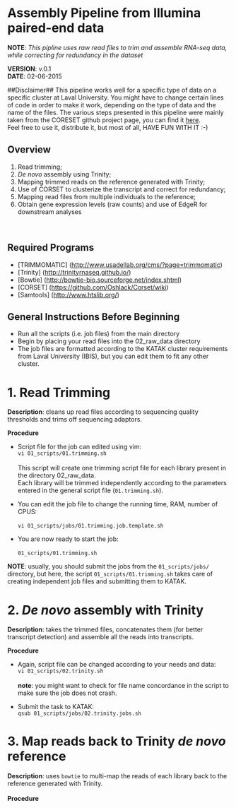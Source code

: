 # Assembly Pipeline from Illumina paired-end data
**NOTE**:
*This pipline uses raw read files to trim and assemble RNA-seq data, while correcting for redundancy in the dataset*

**VERSION**: v.0.1 <br>
**DATE**: 02-06-2015

##Disclaimer##
This pipeline works well for a specific type of data on a specific cluster at Laval University. You might have to
change certain lines of code in order to make it work, depending on the type of data and the name of the files.
The various steps presented in this pipeline were mainly taken from the CORESET github project page, you can find it 
[here](https://github.com/Oshlack/Corset/wiki/Example). <br>
Feel free to use it, distribute it, but most of all, HAVE FUN WITH IT :-)

## Overview ##
1) Read trimming; <br>
2) *De novo* assembly using Trinity; <br>
3) Mapping trimmed reads on the reference generated with Trinity; <br>
4) Use of CORSET to clusterize the transcript and correct for redundancy; <br>
5) Mapping read files from multiple individuals to the reference; <br>
5) Obtain gene expression levels (raw counts) and use of EdgeR for downstream analyses <br>
<br>

## Required Programs ##
* [TRIMMOMATIC] (http://www.usadellab.org/cms/?page=trimmomatic)
* [Trinity] (http://trinityrnaseq.github.io/)
* [Bowtie] (http://bowtie-bio.sourceforge.net/index.shtml)
* [CORSET] (https://github.com/Oshlack/Corset/wiki)
* [Samtools] (http://www.htslib.org/)<br>

## General Instructions Before Beginning ##
* Run all the scripts (i.e. job files) from the main directory
* Begin by placing your read files into the 02_raw_data directory
* The job files are formatted according to the KATAK cluster requirements from Laval University (IBIS), but you can edit them to fit any other cluster.<br>

# 1. Read Trimming #
**Description**: cleans up read files according to sequencing quality thresholds and trims off sequencing adaptors.<br>

**Procedure**<br>
* Script file for the job can edited using vim:<br>
`vi 01_scripts/01.trimming.sh`
<br><br>
This script will create one trimming script file for each library present in the directory 02_raw_data.<br>
Each library will be trimmed independently according to the parameters entered in the general script file (`01.trimming.sh`).<br>

* You can edit the job file to change the running time, RAM, number of CPUS:<br>
<br>`vi 01_scripts/jobs/01.trimming.job.template.sh`

* You are now ready to start the job:<br>
<br>`01_scripts/01.trimming.sh`

**NOTE**: usually, you should submit the jobs from the `01_scripts/jobs/` directory, but here, the script `01_scripts/01.trimming.sh` takes care of creating independent job files and submitting them to KATAK.<br>

# 2. *De novo* assembly with Trinity #
**Description**: takes the trimmed files, concatenates them (for better transcript detection) and assemble all the reads into transcripts.<br>

**Procedure**<br>
* Again, script file can be changed according to your needs and data:<br>
`vi 01_scripts/02.trinity.sh`
<br><br>
**note**: you might want to check for file name concordance in the script to make sure the job does not crash.

* Submit the task to KATAK:<br>
`qsub 01_scripts/jobs/02.trinity.jobs.sh`<br>

# 3. Map reads back to Trinity *de novo* reference #
**Description**: uses `bowtie` to multi-map the reads of each library back to the reference generated with Trinity.<br>
<br>
**Procedure**<br>
